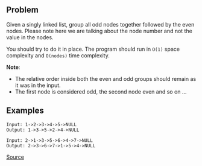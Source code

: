 ## Problem
Given a singly linked list, group all odd nodes together followed by the even nodes. Please note here we are talking about the node number and not the value in the nodes.

You should try to do it in place. The program should run in `O(1)` space complexity and `O(nodes)` time complexity.

**Note**:
* The relative order inside both the even and odd groups should remain as it was in the input.
* The first node is considered odd, the second node even and so on ...

## Examples
```
Input: 1->2->3->4->5->NULL
Output: 1->3->5->2->4->NULL
```
```
Input: 2->1->3->5->6->4->7->NULL
Output: 2->3->6->7->1->5->4->NULL
```

[Source](https://leetcode.com/problems/odd-even-linked-list/description/)
